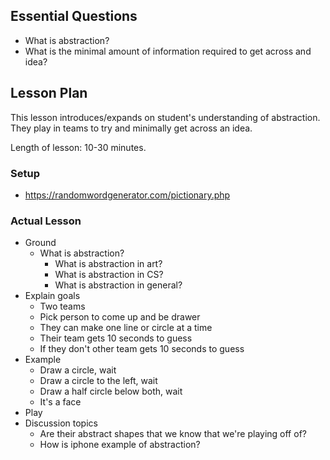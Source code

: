 ## Essential Questions

- What is abstraction?
- What is the minimal amount of information required to get across and idea?

## Lesson Plan

This lesson introduces/expands on student's understanding of abstraction. They
play in teams to try and minimally get across an idea.

Length of lesson: 10-30 minutes.

### Setup

- https://randomwordgenerator.com/pictionary.php

### Actual Lesson

- Ground
    - What is abstraction?
        - What is abstraction in art?
        - What is abstraction in CS?
        - What is abstraction in general?
- Explain goals
    - Two teams
    - Pick person to come up and be drawer
    - They can make one line or circle at a time
    - Their team gets 10 seconds to guess
    - If they don't other team gets 10 seconds to guess
- Example
    - Draw a circle, wait
    - Draw a circle to the left, wait
    - Draw a half circle below both, wait
    - It's a face
- Play
- Discussion topics
    - Are their abstract shapes that we know that we're playing off of?
    - How is iphone example of abstraction?
